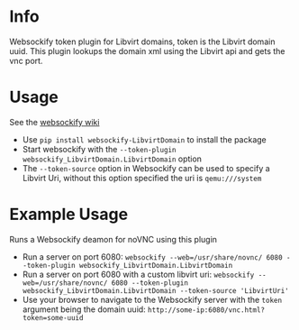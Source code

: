 # Info
Websockify token plugin for Libvirt domains, token is the Libvirt domain uuid.
This plugin lookups the domain xml using the Libvirt api and gets the vnc port.

# Usage
See the [websockify wiki](https://github.com/novnc/websockify/wiki/Token-based-target-selection)
- Use `pip install websockify-LibvirtDomain` to install the package
- Start websockify with the `--token-plugin websockify_LibvirtDomain.LibvirtDomain` option
- The `--token-source` option in Websockify can be used to specify a Libvirt Uri, without this option specified the uri is `qemu:///system`

# Example Usage
Runs a Websockify deamon for noVNC using this plugin
- Run a server on port 6080: `websockify --web=/usr/share/novnc/ 6080 --token-plugin websockify_LibvirtDomain.LibvirtDomain`
- Run a server on port 6080 with a custom libvirt uri: `websockify --web=/usr/share/novnc/ 6080 --token-plugin websockify_LibvirtDomain.LibvirtDomain --token-source 'LibvirtUri'`
- Use your browser to navigate to the Websockify server with the `token` argument being the domain uuid: `http://some-ip:6080/vnc.html?token=some-uuid`
